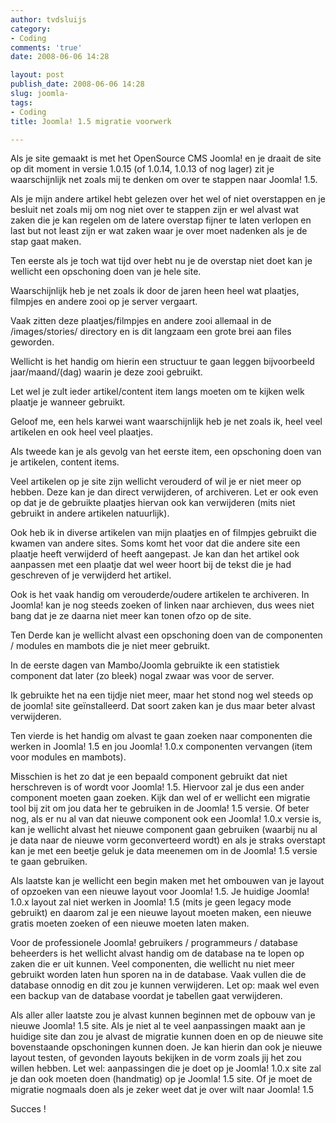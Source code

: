 ```yaml
---
author: tvdsluijs
category:
- Coding
comments: 'true'
date: 2008-06-06 14:28

layout: post
publish_date: 2008-06-06 14:28
slug: joomla-
tags:
- Coding
title: Joomla! 1.5 migratie voorwerk

---
```

Als je site gemaakt is met het OpenSource CMS Joomla! en je draait de site op
dit moment in versie 1.0.15 (of 1.0.14, 1.0.13 of nog lager) zit je
waarschijnlijk net zoals mij te denken om over te stappen naar Joomla! 1.5.  
  
  
Als je mijn andere artikel hebt gelezen over het wel of niet overstappen en je
besluit net zoals mij om nog niet over te stappen zijn er wel alvast wat zaken
die je kan regelen om de latere overstap fijner te laten verlopen en last but
not least zijn er wat zaken waar je over moet nadenken als je de stap gaat
maken.  
  
Ten eerste als je toch wat tijd over hebt nu je de overstap niet doet kan je
wellicht een opschoning doen van je hele site.  
  
Waarschijnlijk heb je net zoals ik door de jaren heen heel wat plaatjes,
filmpjes en andere zooi op je server vergaart.  
  
Vaak zitten deze plaatjes/filmpjes en andere zooi allemaal in de
/images/stories/ directory en is dit langzaam een grote brei aan files
geworden.  
  
Wellicht is het handig om hierin een structuur te gaan leggen bijvoorbeeld
jaar/maand/(dag) waarin je deze zooi gebruikt.  
  
Let wel je zult ieder artikel/content item langs moeten om te kijken welk
plaatje je wanneer gebruikt.  
  
Geloof me, een hels karwei want waarschijnlijk heb je net zoals ik, heel veel
artikelen en ook heel veel plaatjes.  
  
  
Als tweede kan je als gevolg van het eerste item, een opschoning doen van je
artikelen, content items.  
  
Veel artikelen op je site zijn wellicht verouderd of wil je er niet meer op
hebben. Deze kan je dan direct verwijderen, of archiveren. Let er ook even op
dat je de gebruikte plaatjes hiervan ook kan verwijderen (mits niet gebruikt
in andere artikelen natuurlijk).  
  
  
Ook heb ik in diverse artikelen van mijn plaatjes en of filmpjes gebruikt die
kwamen van andere sites. Soms komt het voor dat die andere site een plaatje
heeft verwijderd of heeft aangepast. Je kan dan het artikel ook aanpassen met
een plaatje dat wel weer hoort bij de tekst die je had geschreven of je
verwijderd het artikel.  
  
  
Ook is het vaak handig om verouderde/oudere artikelen te archiveren. In
Joomla! kan je nog steeds zoeken of linken naar archieven, dus wees niet bang
dat je ze daarna niet meer kan tonen ofzo op de site.  
  
  
Ten Derde kan je wellicht alvast een opschoning doen van de componenten /
modules en mambots die je niet meer gebruikt.  
  
In de eerste dagen van Mambo/Joomla gebruikte ik een statistiek component dat
later (zo bleek) nogal zwaar was voor de server.  
  
Ik gebruikte het na een tijdje niet meer, maar het stond nog wel steeds op de
joomla! site geïnstalleerd. Dat soort zaken kan je dus maar beter alvast
verwijderen.  
  
  
Ten vierde is het handig om alvast te gaan zoeken naar componenten die werken
in Joomla! 1.5 en jou Joomla! 1.0.x componenten vervangen (item voor modules
en mambots).  
  
Misschien is het zo dat je een bepaald component gebruikt dat niet herschreven
is of wordt voor Joomla! 1.5. Hiervoor zal je dus een ander component moeten
gaan zoeken. Kijk dan wel of er wellicht een migratie tool bij zit om jou data
her te gebruiken in de Joomla! 1.5 versie. Of beter nog, als er nu al van dat
nieuwe component ook een Joomla! 1.0.x versie is, kan je wellicht alvast het
nieuwe component gaan gebruiken (waarbij nu al je data naar de nieuwe vorm
geconverteerd wordt) en als je straks overstapt kan je met een beetje geluk je
data meenemen om in de Joomla! 1.5 versie te gaan gebruiken.  
  
  
Als laatste kan je wellicht een begin maken met het ombouwen van je layout of
opzoeken van een nieuwe layout voor Joomla! 1.5. Je huidige Joomla! 1.0.x
layout zal niet werken in Joomla! 1.5 (mits je geen legacy mode gebruikt) en
daarom zal je een nieuwe layout moeten maken, een nieuwe gratis moeten zoeken
of een nieuwe moeten laten maken.  
  
  
Voor de professionele Joomla! gebruikers / programmeurs / database beheerders
is het wellicht alvast handig om de database na te lopen op zaken die er uit
kunnen. Veel componenten, die wellicht nu niet meer gebruikt worden laten hun
sporen na in de database. Vaak vullen die de database onnodig en dit zou je
kunnen verwijderen. Let op: maak wel even een backup van de database voordat
je tabellen gaat verwijderen.  
  
  
Als aller aller laatste zou je alvast kunnen beginnen met de opbouw van je
nieuwe Joomla! 1.5 site. Als je niet al te veel aanpassingen maakt aan je
huidige site dan zou je alvast de migratie kunnen doen en op de nieuwe site
bovenstaande opschoningen kunnen doen. Je kan hierin dan ook je nieuwe layout
testen, of gevonden layouts bekijken in de vorm zoals jij het zou willen
hebben. Let wel: aanpassingen die je doet op je Joomla! 1.0.x site zal je dan
ook moeten doen (handmatig) op je Joomla! 1.5 site. Of je moet de migratie
nogmaals doen als je zeker weet dat je over wilt naar Joomla! 1.5  
  
  
Succes !

